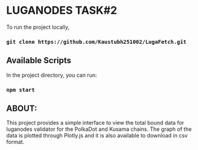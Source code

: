 # LUGANODES TASK#2 

To run the project locally,
### `git clone https://github.com/Kaustubh251002/LugaFetch.git`

## Available Scripts

In the project directory, you can run:

### `npm start`

## ABOUT:

This project provides a simple interface to view the total bound data for luganodes validator for the PolkaDot and Kusama chains. The graph of the data is plotted through Plotly.js and it is also available to download in csv format.